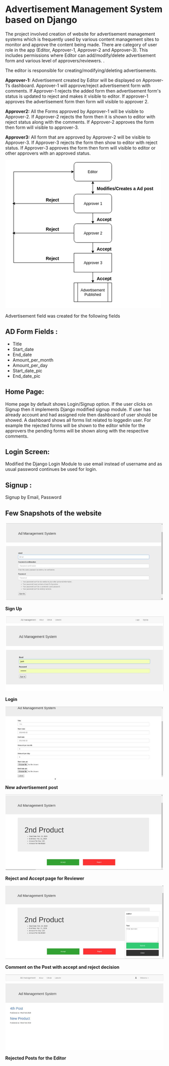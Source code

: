 # Advertisement Management System based on Django

The project involved creation of website for advertisement management systems which is frequently used by various content management sites to monitor and approve the content being made. There are category of user role in the app (Editor, Approver-1, Approver-2 and Approver-3). This includes permissions where Editor can add/modify/delete advertisement form and various level of approvers/reviewers. . 

The editor is responsible for creating/modifying/deleting advertisements.

**Approver-1:** Advertisement created by Editor will be displayed on Approver-1’s dashboard. Approver-1 will approve/reject advertisement form with comments. If Approver-1 rejects the added form then advertisement form's status is updated to reject and makes it visible to editor. If approver-1 approves the advertisement form then form will visible to approver 2.

**Approver2:** All the Forms approved by Approver-1 will be visible to Approver-2. If Approver-2 rejects the form then it is shown to editor with reject status along with the comments. If Approver-2 approves the form then form will visible to approver-3.

**Approver3:** All form that are approved by Approver-2 will be visible to Approver-3. If Approver-3 rejects the form then show to editor with reject status. If Approver-3 approves the form then form will visible to editor or other approvers with an approved status.

![Flow Diagram of Project](/images/Flowdiagram.png)

Advertisement field was created for the following fields

## AD Form Fields :
- Title 
- Start_date 
- End_date
- Amount_per_month 
- Amount_per_day 
- Start_date_pic 
- End_date_pic 

## Home Page:

Home page by default shows Login/Signup option. If the user clicks on Signup then it implements Django modified signup module. If user has already account and had assigned role then dashboard of user should be showed. A dashboard shows all forms list related to loggedin user. For example the rejected forms will be shown to the editor while for the approvers the pending forms will be shown along with the respective comments.

## Login Screen:
Modified the Django Login Module to use email instead of username and as usual password continues be used for login.

## Signup :
Signup by Email, Password

## Few Snapshots of the website

![Sign Up](/images/Signup.JPG)

**Sign Up**

![Login](/images/Loginpage.JPG)

**Login**

![New advertisement post](/images/Newpost.JPG)

**New advertisement post**

![Reject and Accept page for Reviewer](/images/Rejectacceptpost.JPG)

**Reject and Accept page for Reviewer**

![Comment on the Post with accept and reject decision](/images/Commentpost.JPG)

**Comment on the Post with accept and reject decision**

![Rejected Posts for the Editor](/images/Rejectedpost.JPG)

**Rejected Posts for the Editor**
